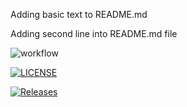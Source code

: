 Adding basic text to README.md

Adding second line into README.md file

![workflow](https://github.com/mhannah04/sem/actions/workflows/main.yml/badge.svg)

[![LICENSE](https://img.shields.io/github/license/mhannah04/sem.svg?style=flat-square)](https://github.com/mhannah04/sem/blob/master/LICENSE)

[![Releases](https://img.shields.io/github/release/mhannah04/sem/all.svg?style=flat-square)](https://github.com/mhannah04/sem/releases)
